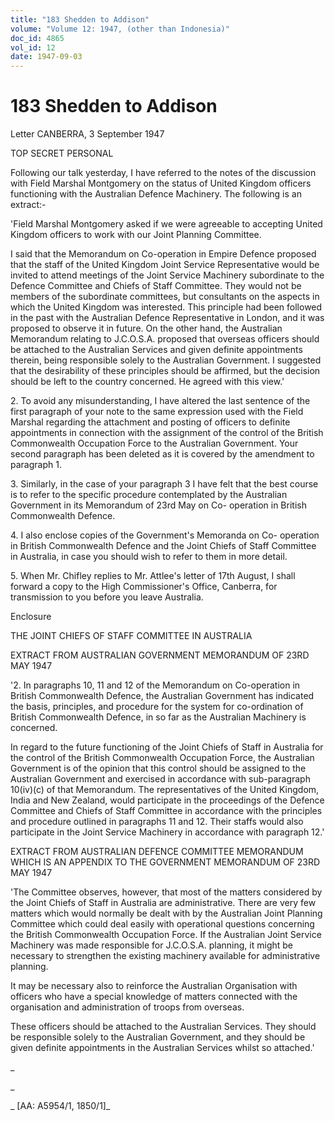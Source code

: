 ```yaml
---
title: "183 Shedden to Addison"
volume: "Volume 12: 1947, (other than Indonesia)"
doc_id: 4865
vol_id: 12
date: 1947-09-03
---
```


# 183 Shedden to Addison

Letter CANBERRA, 3 September 1947

TOP SECRET PERSONAL

Following our talk yesterday, I have referred to the notes of the discussion with Field Marshal Montgomery on the status of United Kingdom officers functioning with the Australian Defence Machinery. The following is an extract:-

'Field Marshal Montgomery asked if we were agreeable to accepting United Kingdom officers to work with our Joint Planning Committee.

I said that the Memorandum on Co-operation in Empire Defence proposed that the staff of the United Kingdom Joint Service Representative would be invited to attend meetings of the Joint Service Machinery subordinate to the Defence Committee and Chiefs of Staff Committee. They would not be members of the subordinate committees, but consultants on the aspects in which the United Kingdom was interested. This principle had been followed in the past with the Australian Defence Representative in London, and it was proposed to observe it in future. On the other hand, the Australian Memorandum relating to J.C.O.S.A. proposed that overseas officers should be attached to the Australian Services and given definite appointments therein, being responsible solely to the Australian Government. I suggested that the desirability of these principles should be affirmed, but the decision should be left to the country concerned. He agreed with this view.'

2\. To avoid any misunderstanding, I have altered the last sentence of the first paragraph of your note to the same expression used with the Field Marshal regarding the attachment and posting of officers to definite appointments in connection with the assignment of the control of the British Commonwealth Occupation Force to the Australian Government. Your second paragraph has been deleted as it is covered by the amendment to paragraph 1.

3\. Similarly, in the case of your paragraph 3 I have felt that the best course is to refer to the specific procedure contemplated by the Australian Government in its Memorandum of 23rd May on Co- operation in British Commonwealth Defence.

4\. I also enclose copies of the Government's Memoranda on Co- operation in British Commonwealth Defence and the Joint Chiefs of Staff Committee in Australia, in case you should wish to refer to them in more detail.

5\. When Mr. Chifley replies to Mr. Attlee's letter of 17th August, I shall forward a copy to the High Commissioner's Office, Canberra, for transmission to you before you leave Australia.

Enclosure

THE JOINT CHIEFS OF STAFF COMMITTEE IN AUSTRALIA

EXTRACT FROM AUSTRALIAN GOVERNMENT MEMORANDUM OF 23RD MAY 1947

'2. In paragraphs 10, 11 and 12 of the Memorandum on Co-operation in British Commonwealth Defence, the Australian Government has indicated the basis, principles, and procedure for the system for co-ordination of British Commonwealth Defence, in so far as the Australian Machinery is concerned.

In regard to the future functioning of the Joint Chiefs of Staff in Australia for the control of the British Commonwealth Occupation Force, the Australian Government is of the opinion that this control should be assigned to the Australian Government and exercised in accordance with sub-paragraph 10(iv)(c) of that Memorandum. The representatives of the United Kingdom, India and New Zealand, would participate in the proceedings of the Defence Committee and Chiefs of Staff Committee in accordance with the principles and procedure outlined in paragraphs 11 and 12. Their staffs would also participate in the Joint Service Machinery in accordance with paragraph 12.'

EXTRACT FROM AUSTRALIAN DEFENCE COMMITTEE MEMORANDUM WHICH IS AN APPENDIX TO THE GOVERNMENT MEMORANDUM OF 23RD MAY 1947

'The Committee observes, however, that most of the matters considered by the Joint Chiefs of Staff in Australia are administrative. There are very few matters which would normally be dealt with by the Australian Joint Planning Committee which could deal easily with operational questions concerning the British Commonwealth Occupation Force. If the Australian Joint Service Machinery was made responsible for J.C.O.S.A. planning, it might be necessary to strengthen the existing machinery available for administrative planning.

It may be necessary also to reinforce the Australian Organisation with officers who have a special knowledge of matters connected with the organisation and administration of troops from overseas.

These officers should be attached to the Australian Services. They should be responsible solely to the Australian Government, and they should be given definite appointments in the Australian Services whilst so attached.'

_

_

_ [AA: A5954/1, 1850/1]_
